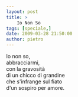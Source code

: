 ```yaml
---
layout: post
title: >
    Io Non So
tags: [speciale,]
date: 2009-03-28 21:50:00
author: pietro
---
```

Io non so,<br/>abbracciarmi,<br/>con la gravosità<br/>di un chicco di grandine<br/>che s'infrange sul fiato<br/>d'un sospiro per amore.
